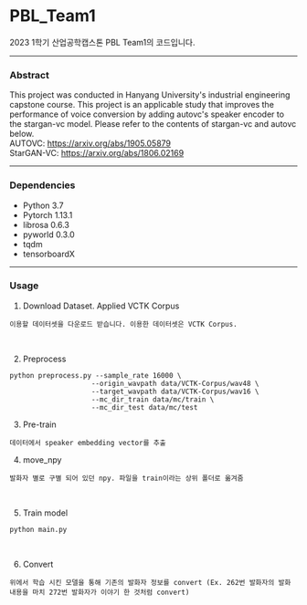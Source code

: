 # PBL_Team1
2023 1학기 산업공학캡스톤 PBL Team1의 코드입니다.

----------------
### Abstract
This project was conducted in Hanyang University's industrial engineering capstone course. This project is an applicable study that improves the performance of voice conversion by adding autovc's speaker encoder to the stargan-vc model. Please refer to the contents of stargan-vc and autovc below. <br>
AUTOVC: https://arxiv.org/abs/1905.05879 <br>
StarGAN-VC: https://arxiv.org/abs/1806.02169 

----------------
### Dependencies
- Python 3.7
- Pytorch 1.13.1
- librosa 0.6.3
- pyworld 0.3.0
- tqdm
- tensorboardX

----------------
### Usage
1. Download Dataset. Applied VCTK Corpus
```
이용할 데이터셋을 다운로드 받습니다. 이용한 데이터셋은 VCTK Corpus.
```
<br>

2. Preprocess
```
python preprocess.py --sample_rate 16000 \
                    --origin_wavpath data/VCTK-Corpus/wav48 \
                    --target_wavpath data/VCTK-Corpus/wav16 \
                    --mc_dir_train data/mc/train \
                    --mc_dir_test data/mc/test
```


3. Pre-train
```
데이터에서 speaker embedding vector를 추출
```


4. move_npy
```
발화자 별로 구별 되어 있던 npy. 파일을 train이라는 상위 폴더로 옮겨줌
```

<br>

5. Train model
```
python main.py
```

<br>

6. Convert
```
위에서 학습 시킨 모델을 통해 기존의 발화자 정보를 convert (Ex. 262번 발화자의 발화 내용을 마치 272번 발화자가 이야기 한 것처럼 convert)
```

&nbsp;
